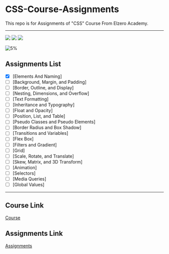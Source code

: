 # CSS-Course-Assignments
This repo is for Assignments of "CSS" Course From Elzero Academy.

---

<img src="https://img.shields.io/badge/Total%20Number%20Of%20Hours%20For%20This%20Course-11h28m-blue">

<img src="https://img.shields.io/badge/Total%20Number%20Of%20Lessons%20For%20This%20Course-88 Lesson-orange">

<img src="https://img.shields.io/badge/Total%20Number%20Of%20Assignments%20For%20This%20Course-76 Assignments-blue">

![5%](https://progress-bar.dev/5/?title=Done)
<br>

## Assignments List
- [x] [Elements And Naming]
- [ ] [Background, Margin, and Padding]
- [ ] [Border, Outline, and Display]
- [ ] [Nesting, Dimensions, and Overflow]
- [ ] [Text Formatting]
- [ ] [Inheritance and Typography]
- [ ] [Float and Opacity]
- [ ] [Position, List, and Table]
- [ ] [Pseudo Classes and Pseudo Elements]
- [ ] [Border Radius and Box Shadow]
- [ ] [Transitions and Variables]
- [ ] [Flex Box]
- [ ] [Filters and Gradient]
- [ ] [Grid]
- [ ] [Scale, Rotate, and Translate]
- [ ] [Skew, Matrix, and 3D Transform]
- [ ] [Animation]
- [ ] [Selectors]
- [ ] [Media Queries]
- [ ] [Global Values]

---

## Course Link
[Course](https://www.youtube.com/playlist?list=PLDoPjvoNmBAzjsz06gkzlSrlev53MGIKe)

## Assignments Link
[Assignments](https://elzero.org/category/assignments/css-assignments/)
